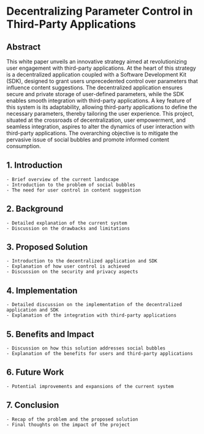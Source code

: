 # Decentralizing Parameter Control in Third-Party Applications

## Abstract
This white paper unveils an innovative strategy aimed at revolutionizing user engagement with third-party applications. At the heart of this strategy is a decentralized application coupled with a Software Development Kit (SDK), designed to grant users unprecedented control over parameters that influence content suggestions. The decentralized application ensures secure and private storage of user-defined parameters, while the SDK enables smooth integration with third-party applications. A key feature of this system is its adaptability, allowing third-party applications to define the necessary parameters, thereby tailoring the user experience. This project, situated at the crossroads of decentralization, user empowerment, and seamless integration, aspires to alter the dynamics of user interaction with third-party applications. The overarching objective is to mitigate the pervasive issue of social bubbles and promote informed content consumption.

## 1. **Introduction**
    - Brief overview of the current landscape
    - Introduction to the problem of social bubbles
    - The need for user control in content suggestion

## 2. **Background**
    - Detailed explanation of the current system
    - Discussion on the drawbacks and limitations

## 3. **Proposed Solution**
    - Introduction to the decentralized application and SDK
    - Explanation of how user control is achieved
    - Discussion on the security and privacy aspects

## 4. **Implementation**
    - Detailed discussion on the implementation of the decentralized application and SDK
    - Explanation of the integration with third-party applications

## 5. **Benefits and Impact**
    - Discussion on how this solution addresses social bubbles
    - Explanation of the benefits for users and third-party applications

## 6. **Future Work**
    - Potential improvements and expansions of the current system

## 7. **Conclusion**
    - Recap of the problem and the proposed solution
    - Final thoughts on the impact of the project